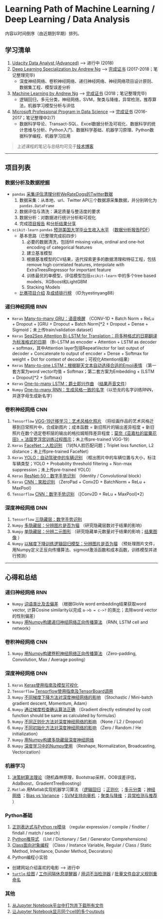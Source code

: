# Learning Path of Machine Learning / Deep Learning / Data Analysis
内容以时间倒序（由近期到早期）排列。

## 学习清单

1. [Udacity Data Analyst (Advanced)](https://cn.udacity.com/course/data-analyst-nanodegree--nd002-cn-advanced) --> 进行中 (2018)
2. [Deep Learning Specialization by Andrew Ng](https://www.coursera.org/specializations/deep-learning) --> [完成证书](https://www.coursera.org/account/accomplishments/specialization/certificate/MAJJ6QCYCYTX)  (2017-2018；笔记整理完毕)
   - 深度神经网络、卷积神经网络、递归神经网络、神经网络项目设计原则、数据集工程、模型误差分析
3. [Machine Learning by Andrew Ng](https://www.coursera.org/learn/machine-learning/) --> [完成证书](https://www.coursera.org/account/accomplishments/certificate/A4DF5DYNZENU) (2018；笔记整理完毕)
   - 逻辑回归，多元分类，神经网络，SVM，聚类与降维，异常检测，推荐算法，机器学习模型分析与评估
4. [Microsoft Professional Program in Data Science](https://www.edx.org/microsoft-professional-program-data-science) --> [完成证书](https://academy.microsoft.com/en-us/certificates/7539ddd1-5a3a-4bfe-9c0b-a2ed2bb42b8f/) (2016-2017；笔记整理中2/7)
   - 数据科学导论、Transact-SQL、Excel数据分析及可视化、数据科学的统计思维与分析、Python入门、数据科学基础、机器学习原理、Python数据科学编程、机器学习应用

> 上述课程的笔记与总结均可见于[技术博客](https://yestinyang.github.io/) 

------

## 项目列表

### 数据分析及数据挖掘

- `pandas` [采集评估清理分析WeRateDogs的Twitter数据](https://github.com/YestinYang/Learning-Path/blob/master/Projects/WeRateDogs/wrangle_act.ipynb) 
  1. 数据采集：从本地、url、Twitter API三个数据源采集数据，并分别转化为`pandas.DataFrame` 
  2. 数据评估与清洗：满足质量与整洁度的要求
  3. 数据分析：对数据进行统计分析和可视化
  4. 完成[项目报告](https://github.com/YestinYang/Learning-Path/blob/master/Projects/WeRateDogs/wrangle_report.md) 和[分析结果分享](https://github.com/YestinYang/Learning-Path/blob/master/Projects/WeRateDogs/act_report.md) 
- `scikit-learn` `pandas` [预测美国大学毕业生收入水平](https://github.com/YestinYang/Learning-Path/blob/master/Projects/MS_Predict%20Student%20Earnings/Predict_Student_Earnings.ipynb) （[数据分析报告PDF](https://github.com/YestinYang/Learning-Path/blob/master/Projects/MS_Predict%20Student%20Earnings/Analysis%20of%20Student%20Earnings.pdf)）
  - 基本思路（已整理完成前四步）
    1. 必要的数据清洗，包括fill missing value, ordinal and one-hot encoding of categorical features
    2. 建立基准模型
    3. 根据基准模型的CV结果，迭代探索更多的数据清理和特征工程，包括remove high correlated features, interpolate with ExtraTreesRegressor for important feature
    4. 训练最优的单模型，评估模型包括`scikit-learn` 中的多个tree based models、XGBoost和LightGBM
    5. Stacking Models
  - [比赛项目介绍](https://datasciencecapstone.org/competitions/2/student-earnings/page/6/) 及[成绩排行榜](https://datasciencecapstone.org/competitions/2/student-earnings/leaderboard/) （ID为yestinyang88）

### 递归神经网络 RNN

- `Keras` [Many-to-many GRU：语音唤醒](https://github.com/YestinYang/Learning-Path/blob/master/Projects/Trigger%20word%20detection/Trigger%20word%20detection%20-%20v1.ipynb)  （CONV-1D + Batch Norm + ReLu + Dropout + [GRU + Dropout + Batch Norm]*2 + Dropout + Dense + Sigmoid；未上传train/validation dataset）
- `Keras` [Seq2Seq Attention Bi-LSTM for Translation：将多种格式的日期翻译为标准格式的日期](https://github.com/YestinYang/Learning-Path/blob/master/Projects/Machine%20Translation/Neural%20machine%20translation%20with%20attention%20-%20v3.ipynb) （Bi-LSTM as encoder + Attention + LSTM as decoder + softmax，其中Attention layer包括RepeatVector for last output of decoder + Concatenate to output of encoder + Dense + Softmax for weight + Dot for context of decoder；可视化Attention结果）
- `Keras` [Many-to-one LSTM：根据聊天文本自动选择合适的Emoji表情](https://github.com/YestinYang/Learning-Path/blob/master/Projects/Emojify/Emojify%20-%20v2.ipynb) （第一套方案为word vector均值 + Softmax；第二套方案为Embedding + [LSTM + Dropout]*2 + Softmax）
- `Keras` [One-to-many LSTM：爵士即兴作曲](https://github.com/YestinYang/Studying-Machine-Deep-Learning/blob/master/Projects/Jazz%20improvisation%20with%20LSTM/Improvise%20a%20Jazz%20Solo%20with%20an%20LSTM%20Network%20-%20v3.ipynb) （[结果声音文件](https://raw.githubusercontent.com/YestinYang/Studying-Machine-Deep-Learning/master/Projects/Jazz%20improvisation%20with%20LSTM/data/30s_trained_model.mp3)）
- `Numpy` [One-to-many RNN：生成风格一致的名字](https://github.com/YestinYang/Studying-Machine-Deep-Learning/blob/master/Projects/Dinosaur%20Island%20--%20Character-level%20language%20model/Dinosaurus%20Island%20--%20Character%20level%20language%20model%20final%20-%20v3.ipynb)（以恐龙的名字训练RNN，并逐字母生成新名字）

### 卷积神经网络 CNN

1. `Tensorflow` [VGG-19迁移学习：艺术风格化照片](https://github.com/YestinYang/Studying-Machine-Deep-Learning/blob/master/Projects/Neural%20Style%20Transfer/Art%20Generation%20with%20Neural%20Style%20Transfer%20-%20v2.ipynb) （将绘画作品的艺术风格迁移到日常照片中，合成新图片；成本函数 = 新旧照片的输出差异程度 + 新旧照片在数个选定卷积层的输出的格拉姆矩阵差异程度；[莫奈《亚嘉杜的罂粟花田》+ 法国罗浮宫训练过程图示](https://raw.githubusercontent.com/YestinYang/Studying-Machine-Deep-Learning/master/img/Art_Transfer_Procedure.png)；未上传pre-trained VGG-19）
2. `Keras` [FaceNet：人脸识别](https://github.com/YestinYang/Studying-Machine-Deep-Learning/blob/master/Projects/Face%20Recognition/Face%20Recognition%20for%20the%20Happy%20House%20-%20v3.ipynb) （1对N人脸匹配问题；Triplet loss function, L2 distance；未上传pre-trained FaceNet）
3. `Keras` [YOLO：自动驾驶中的车辆识别](https://github.com/YestinYang/Studying-Machine-Deep-Learning/blob/master/Projects/Car%20detection%20for%20Autonomous%20Driving/Autonomous%20driving%20application%20-%20Car%20detection%20-%20v3.ipynb) （框出图片中的车辆位置与大小，标注车辆类型；YOLO + Probability threshold filtering + Non-max suppression；未上传pre-trained YOLO）
4. `Keras` [ResNet-50：数字手势识别](https://github.com/YestinYang/Studying-Machine-Deep-Learning/blob/master/Projects/ResNets/Residual%20Networks%20-%20v2.ipynb) （Identity / Convolutional block）
2. `Keras` [CNN：笑脸识别](https://github.com/YestinYang/Studying-Machine-Deep-Learning/blob/master/Projects/Keras%20for%20Happy%20Face/Keras%20-%20Tutorial%20-%20Happy%20House%20v2.ipynb) （ZeroPad + Conv2D + BatchNorm + ReLu + MaxPool）
3. `Tensorflow` [CNN：数字手势识别](https://github.com/YestinYang/Studying-Machine-Deep-Learning/blob/master/Projects/CNN%20for%20Signs/Convolution%20model%20-%20Application%20-%20v1.ipynb) （[Conv2D + ReLu + MaxPool]*2）

### 深度神经网络 DNN

1. `Tensorflow` [三隐藏层：数字手势识别](https://github.com/YestinYang/Studying-Machine-Deep-Learning/blob/master/Projects/Tensorflow%20for%20Signs/Tensorflow%20Tutorial.ipynb) 
2. `Numpy` [多隐藏层：分辨图片是否为猫](https://github.com/YestinYang/Studying-Machine-Deep-Learning/blob/master/Projects/Deep%20Neural%20Network%20Application_%20Image%20Classification/Deep%20Neural%20Network%20-%20Application%20v3.ipynb) （研究隐藏层数对于结果的影响）
3. `Numpy` [单隐藏层：分辨二元图形](https://github.com/YestinYang/Studying-Machine-Deep-Learning/blob/master/Projects/Planar%20data%20classification%20with%20one%20hidden%20layer/Planar%20data%20classification%20with%20one%20hidden%20layer%20v4.ipynb) （研究隐藏单元数量对于结果的影响；[结果图像](https://raw.githubusercontent.com/YestinYang/Studying-Machine-Deep-Learning/master/img/single_layer_NN.png) ）
4. `Numpy` [以梯度下降训练逻辑回归模型：分辨图片是否为猫](https://github.com/YestinYang/Studying-Machine-Deep-Learning/blob/master/Projects/Logistic%20Regression%20as%20a%20Neural%20Network/Logistic%20Regression%20with%20a%20Neural%20Network%20mindset%20v4.ipynb) （预处理图片文件，用Numpy定义正反向传播算法、sigmoid激活函数和成本函数，训练模型并进行预测）

------

## 心得和总结

### 递归神经网络 RNN

- `Numpy` [词语类比及去偏差](https://github.com/YestinYang/Learning-Path/blob/master/Deep%20Learning/Word%20Vector%20Representation/Operations%20on%20word%20vectors%20-%20v2.ipynb) （根据GloVe word embedding结果获取word vector, 计算Cosine similarity以完成 `a->b = c->?` 的类比；去除word vector的性别偏差）
- `Numpy` [用Numpy构建递归神经网络正向传播算法](https://github.com/YestinYang/Studying-Machine-Deep-Learning/blob/master/Deep%20Learning/Building%20a%20Recurrent%20Neural%20Network%20-%20Step%20by%20Step/Building%20a%20Recurrent%20Neural%20Network%20-%20Step%20by%20Step%20-%20v2.ipynb) （RNN, LSTM cell and network）

### 卷积神经网络 CNN

1. `Numpy` [用Numpy构建卷积神经网络正向传播算法](https://github.com/YestinYang/Studying-Machine-Deep-Learning/blob/master/Projects/CNN%20for%20Signs/Convolution%20model%20-%20Step%20by%20Step%20-%20v2.ipynb) （Zero-padding, Convolution, Max / Average pooling）

### 深度神经网络 DNN

1. `Keras` [Keras使用指南及模型可视化](https://github.com/YestinYang/Studying-Machine-Deep-Learning/blob/master/Deep%20Learning/Tensorflow_X_Keras_Building%20Blocks.ipynb) 
2. `Tensorflow` [Tensorflow使用指南及TensorBoard调用](https://github.com/YestinYang/Studying-Machine-Deep-Learning/blob/master/Deep%20Learning/Tensorflow_Building_Blocks.ipynb) 
3. `Numpy` [不同梯度下降方法对深度神经网络的影响](https://github.com/YestinYang/Learning-Path/blob/master/Deep%20Learning/Optimization%20Methods/Optimization%20methods.ipynb) （Stochastic / Mini-batch gradient descent, Momentum, Adam）
4. `Numpy` [通过梯度检查确认算法正确](https://github.com/YestinYang/Studying-Machine-Deep-Learning/blob/master/Deep%20Learning/Gradient%20Checking/Gradient%20Checking%20v1.ipynb) （Gradient directly estimated by cost function should be same as calculated by formulas）
5. `Numpy` [不同正则化方法对深度神经网络的影响](https://github.com/YestinYang/Studying-Machine-Deep-Learning/blob/master/Deep%20Learning/Regularization/Regularization.ipynb) （None / L2 / Dropout）
6. `Numpy` [不同初始化方法对深度神经网络的影响](https://github.com/YestinYang/Studying-Machine-Deep-Learning/blob/master/Deep%20Learning/Initialization/Initialization.ipynb) （Zero / Random / He initialization）
7. `Numpy` [用Numpy构建多隐藏层深度神经网络](https://github.com/YestinYang/Studying-Machine-Deep-Learning/blob/master/Deep%20Learning/Building%20your%20Deep%20Neural%20Network%20-%20Step%20by%20Step/Building%20your%20Deep%20Neural%20Network%20-%20Step%20by%20Step%20v5.ipynb) 
8. `Numpy` [深度学习中的Numpy使用](https://github.com/YestinYang/Studying-Machine-Deep-Learning/blob/master/Deep%20Learning/Python_Basics_with_Numpy/Python%20Basics%20With%20Numpy%20v3.ipynb) （Reshape, Normalization, Broadcasting, Vectorization）

### 机器学习

1. [决策树算法理论](https://github.com/YestinYang/Studying-Machine-Deep-Learning/blob/master/Machine%20Learning/Tree_Based_Algorithm_Related_Topics.ipynb)（随机森林原理，Bootstrap采样，OOB误差评估，AdaBoost，GradientTreeBoosting）
2. `Matlab` 用Matlab实现机器学习算法 （[逻辑回归](https://github.com/YestinYang/Learning-Path/tree/master/Machine%20Learning/matlab1-Logistic%20Regression) ；[正则化](https://github.com/YestinYang/Learning-Path/tree/master/Machine%20Learning/matlab2-Regularization) ；[多元分类](https://github.com/YestinYang/Learning-Path/tree/master/Machine%20Learning/matlab3-Multi-Class%20Classification) ；[神经网络](https://github.com/YestinYang/Learning-Path/tree/master/Machine%20Learning/matlab4-Neural%20Network) ；[Bias vs Variance](https://github.com/YestinYang/Learning-Path/tree/master/Machine%20Learning/matlab5-Bias%20and%20Variance) ；[SVM支持向量机](https://github.com/YestinYang/Learning-Path/tree/master/Machine%20Learning/matlab6-SVM) ；[聚类与降维](https://github.com/YestinYang/Learning-Path/tree/master/Machine%20Learning/matlab7-Unsupervised) ；[异常检测与推荐](https://github.com/YestinYang/Learning-Path/tree/master/Machine%20Learning/matlab8-Anomaly%20and%20Recommendation) ）

### Python基础

1. [正则表达式与Python re模块](https://github.com/YestinYang/Learning-Path/blob/master/Basic%20Python/Regex_and_Python_re.ipynb) （regular expression / compile / finditer / findall / match / search）
2. [Python推导式](https://github.com/YestinYang/Studying-Machine-Deep-Learning/blob/master/Basic%20Python/Python_Comprehensions.ipynb) （List / Dictionary / Set / Generator Comprehensions）
3. [Class面向对象编程](https://github.com/YestinYang/Studying-Machine-Deep-Learning/blob/master/Basic%20Python/Class_OOP.ipynb) （Class / Instance Variable, Regular / Class / Static Method, Inheritance, Dunder Method, Decorators）
4. Python编程小实验
  - 创建网站介绍喜欢的电影 --> 进行中
  - [`turtle` 绘图](https://github.com/YestinYang/Studying-Machine-Deep-Learning/blob/master/Basic%20Python/drawing_turtle.py) / [工作间隔休息提醒器](https://github.com/YestinYang/Studying-Machine-Deep-Learning/blob/master/Basic%20Python/take_break.py) / [用词不当检测器](https://github.com/YestinYang/Studying-Machine-Deep-Learning/blob/master/Basic%20Python/word_checker.py) / [批量文件自定义规则重命名](https://github.com/YestinYang/Studying-Machine-Deep-Learning/blob/master/Basic%20Python/rename.py)


### 其他

1. [从Jupyter Notebook平台中打包并下载所有文件](https://github.com/YestinYang/Studying-Machine-Deep-Learning/blob/master/Download_Files_Jupyter_Hub.ipynb) 
2. [让Jupyter Notebook显示同个cell的多个outputs](https://github.com/YestinYang/Studying-Machine-Deep-Learning/blob/master/Anaconda%20Related/ipython_config.py) 
